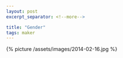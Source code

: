 ```yaml
---
layout: post
excerpt_separator: <!--more-->

title: "Gender"
tags: maker
---
```


{% picture /assets/images/2014-02-16.jpg %}
<!--more-->